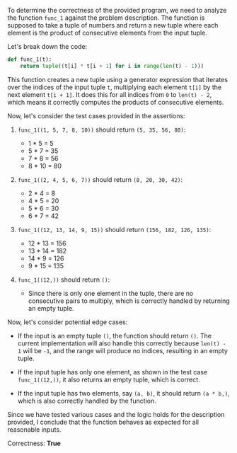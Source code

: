 To determine the correctness of the provided program, we need to analyze the function `func_1` against the problem description. The function is supposed to take a tuple of numbers and return a new tuple where each element is the product of consecutive elements from the input tuple.

Let's break down the code:

```python
def func_1(t):
    return tuple((t[i] * t[i + 1] for i in range(len(t) - 1)))
```

This function creates a new tuple using a generator expression that iterates over the indices of the input tuple `t`, multiplying each element `t[i]` by the next element `t[i + 1]`. It does this for all indices from `0` to `len(t) - 2`, which means it correctly computes the products of consecutive elements.

Now, let's consider the test cases provided in the assertions:

1. `func_1((1, 5, 7, 8, 10))` should return `(5, 35, 56, 80)`:
   - 1 * 5 = 5
   - 5 * 7 = 35
   - 7 * 8 = 56
   - 8 * 10 = 80

2. `func_1((2, 4, 5, 6, 7))` should return `(8, 20, 30, 42)`:
   - 2 * 4 = 8
   - 4 * 5 = 20
   - 5 * 6 = 30
   - 6 * 7 = 42

3. `func_1((12, 13, 14, 9, 15))` should return `(156, 182, 126, 135)`:
   - 12 * 13 = 156
   - 13 * 14 = 182
   - 14 * 9 = 126
   - 9 * 15 = 135

4. `func_1((12,))` should return `()`:
   - Since there is only one element in the tuple, there are no consecutive pairs to multiply, which is correctly handled by returning an empty tuple.

Now, let's consider potential edge cases:

- If the input is an empty tuple `()`, the function should return `()`. The current implementation will also handle this correctly because `len(t) - 1` will be `-1`, and the range will produce no indices, resulting in an empty tuple.

- If the input tuple has only one element, as shown in the test case `func_1((12,))`, it also returns an empty tuple, which is correct.

- If the input tuple has two elements, say `(a, b)`, it should return `(a * b,)`, which is also correctly handled by the function.

Since we have tested various cases and the logic holds for the description provided, I conclude that the function behaves as expected for all reasonable inputs.

Correctness: **True**